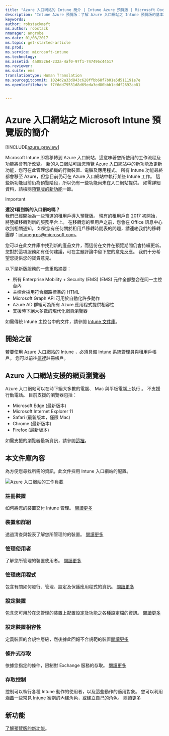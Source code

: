 ```yaml
---
title: "Azure 入口網站的 Intune 簡介 | Intune Azure 預覽版 | Microsoft Docs"
description: "Intune Azure 預覽版︰了解 Azure 入口網站之 Intune 預覽版的基本概念，以及這項服務如何協助您管理裝置。"
keywords: 
author: robstackmsft
ms.author: robstack
nmanager: angrobe
ms.date: 01/08/2017
ms.topic: get-started-article
ms.prod: 
ms.service: microsoft-intune
ms.technology: 
ms.assetid: 4a085264-232a-4af0-97f1-747496c44517
ms.reviewer: 
ms.suite: ems
translationtype: Human Translation
ms.sourcegitcommit: 1024d2a33d843c628ffbb68f7b01a5d511191e7e
ms.openlocfilehash: f7f6dd79531d8d69eda3ed80bbb1cddf2692ab81


---
```



# <a name="introduction-to-microsoft-intune-in-the-azure-portal-preview"></a>Azure 入口網站之 Microsoft Intune 預覽版的簡介


[!INCLUDE[azure_preview](../includes/azure_preview.md)]

Microsoft Intune 即將移轉到 Azure 入口網站，這意味著您所使用的工作流程及功能將會有所改變。
新的入口網站可讓您預覽 Azure 入口網站中的新功能及更新功能，您可在此管理您組織的行動裝置、電腦及應用程式。
所有 Intune 功能最終都會移至 Azure，但您目前仍可在 Azure 入口網站中執行某些 Intune 工作。 這些新功能目前仍為預覽階段，所以仍有一些功能尚未在入口網站提供。 如需詳細資料，請檢閱[預覽版的新功能](#what's-new-in-the-preview)一節。

> [!IMPORTANT]
> **還沒1看到新的入口網站嗎？**<br>
> 我們已經開始為一些預選的租用戶導入預覽版。 現有的租用戶自 2017 初開始，將陸續移轉到新的服務平台上。 在移轉您的租用戶之前，您會在 Office 訊息中心收到相關通知。 如果您有任何關於租用戶移轉時間表的問題，請連絡我們的移轉團隊：[intunegrps@microsoft.com](mailto:intunegrps@microsoft.com)。


您可以在此文件庫中找到新的產品文件，而這份在文件在預覽期間仍會持續更新。 您對於這項服務如有任何建議，可在主題評論中留下您的意見反應。 我們十分希望您提供您的寶貴意見。

<!--- You can view the new Intune technical preview console in Azure at [portal.azure.com]. --->

以下是新版服務的一些重點摘要︰

- 所有 Enterprise Mobility + Security (EMS) (EMS) 元件全部整合在同一主控台內
- 主控台採用符合網路標準的 HTML
- Microsoft Graph API 可用於自動化許多動作
- Azure AD 群組可為所有 Azure 應用程式提供相容性
- 支援時下絕大多數的現代化網頁瀏覽器

如需傳統 Intune 主控台中的文件，請參閱 [Intune 文件庫](https://docs.microsoft.com/en-us/intune/)。

## <a name="before-you-start"></a>開始之前

若要使用 Azure 入口網站的 Intune ，必須具備 Intune 系統管理員與租用戶帳戶。 您可以前往[這裡](https://portal.office.com/Signup/Signup.aspx?OfferId=40BE278A-DFD1-470a-9EF7-9F2596EA7FF9&dl=INTUNE_A&ali=1#0%20)註冊帳戶。

## <a name="supported-web-browsers-for-the-azure-portal"></a>Azure 入口網站支援的網頁瀏覽器

Azure 入口網站可以在時下絕大多數的電腦、 Mac 與平板電腦上執行 。 不支援行動電話。
目前支援的瀏覽器包括：

- Microsoft Edge (最新版本)
- Microsoft Internet Explorer 11
- Safari (最新版本，僅限 Mac)
- Chrome (最新版本)
- Firefox (最新版本)

如需支援的瀏覽器最新資訊，請參閱[這裡](https://docs.microsoft.com/azure/azure-preview-portal-supported-browsers-devices)。

## <a name="whats-in-this-library"></a>本文件庫內容

為方便您尋找所需的資訊，此文件採用 Intune 入口網站的配置。

![Azure 入口網站的工作負載](./media/azure-portal-workloads.png)

<!--- ### Plan and design
Information to help you plan and design your Intune environment.
[Read more](/intune-azure/plan-and-design/get-started) --->
### <a name="enroll-devices"></a>註冊裝置
如何將您的裝置交付 Intune 管理。
[閱讀更多](/intune-azure/enroll-devices/what-is)
### <a name="devices--groups"></a>裝置和群組
透過清查與報表了解您所管理的的裝置。
[閱讀更多](/intune-azure/manage-devices/what-is)
### <a name="manage-users"></a>管理使用者
了解您所管理的裝置使用者。
[閱讀更多](/intune-azure/manage-users/what-is)
### <a name="manage-apps"></a>管理應用程式
包含有關如何發行、管理、設定及保護應用程式的資訊。
[閱讀更多](/intune-azure/manage-apps/what-is-app-management)
### <a name="configure-devices"></a>設定裝置
包含您可用於在您管理的裝置上配置設定及功能之各種設定檔的資訊。
[閱讀更多](/intune-azure/configure-devices/what-are-device-profiles)
### <a name="set-device-compliance"></a>設定裝置相容性
定義裝置的合規性層級，然後據此回報不合規範的裝置[閱讀更多](/intune-azure/set-device-compliance/what-is-device-compliance)
### <a name="conditional-access"></a>條件式存取
依據您指定的條件，限制對 Exchange 服務的存取。
[閱讀更多](/intune-azure/conditional-access/what-is-conditional-access)
### <a name="access-control"></a>存取控制
控制可以執行各種 Intune 動作的使用者，以及這些動作的適用對象。 您可以利用涵蓋一些常見 Intune 案例的內建角色，或建立自己的角色。
[閱讀更多](/intune-azure/access-control/role-based-access-control)


## <a name="whats-new"></a>新功能

[了解預覽版的新功能](/intune-azure/introduction/whats-new)。


<!--HONumber=Feb17_HO1-->


